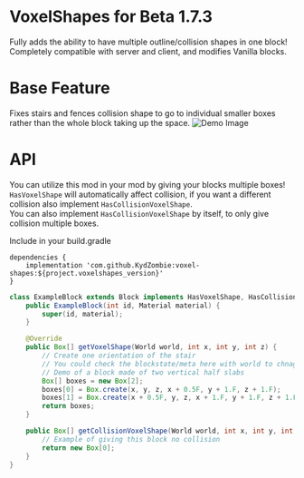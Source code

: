 # VoxelShapes for Beta 1.7.3
Fully adds the ability to have multiple outline/collision shapes in one block! Completely compatible with server and client, and modifies Vanilla blocks.

# Base Feature
Fixes stairs and fences collision shape to go to individual smaller boxes rather than the whole block taking up the space.
![Demo Image](https://i.imgur.com/yCJNseu.png)

# API

You can utilize this mod in your mod by giving your blocks multiple boxes!  
`HasVoxelShape` will automatically affect collision, if you want a different collision also implement `HasCollisionVoxelShape`.  
You can also implement `HasCollisionVoxelShape` by itself, to only give collision multiple boxes.  

Include in your build.gradle
```
dependencies {
    implementation 'com.github.KydZombie:voxel-shapes:${project.voxelshapes_version}'
}
```

```java
class ExampleBlock extends Block implements HasVoxelShape, HasCollisionVoxelShape {
    public ExampleBlock(int id, Material material) {
        super(id, material);
    }

    @Override
    public Box[] getVoxelShape(World world, int x, int y, int z) {
        // Create one orientation of the stair
        // You could check the blockstate/meta here with world to chnage based off the block
        // Demo of a block made of two vertical half slabs
        Box[] boxes = new Box[2];
        boxes[0] = Box.create(x, y, z, x + 0.5F, y + 1.F, z + 1.F);
        boxes[1] = Box.create(x + 0.5F, y, z, x + 1.F, y + 1.F, z + 1.F);
        return boxes;
    }

    public Box[] getCollisionVoxelShape(World world, int x, int y, int z) {
        // Example of giving this block no collision
        return new Box[0];
    }
}
```
